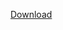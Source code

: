 
[Download](https://gitlab.pasteur.fr/iah/localzprojector/-/jobs/artifacts/master/download?job=validate:jdk8)
